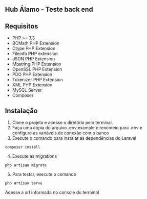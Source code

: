 ## Hub Álamo - Teste back end

## Requisitos
- PHP >= 7.3
- BCMath PHP Extension
- Ctype PHP Extension
- Fileinfo PHP extension
- JSON PHP Extension
- Mbstring PHP Extension
- OpenSSL PHP Extension
- PDO PHP Extension
- Tokenizer PHP Extension
- XML PHP Extension
- MySQL Server
- Composer

## Instalação
1. Clone o projeto e acesse o diretório pelo terminal.
2. Faça uma cópia do arquivo .env.example e renomeio para .env e configure as variáveis de conexão com o banco
3. Execute o comando para instalar as dependências do Laravel
```
composer install
```
4. Execute as migrations
```
php artisan migrate
```
5. Para testar, execute o comando
```
php artisan serve
```
Acesse a url informada no console do terminal